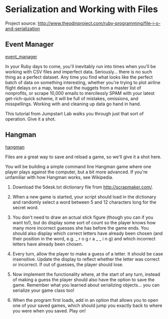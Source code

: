 # Serialization and Working with Files

Project source: http://www.theodinproject.com/ruby-programming/file-i-o-and-serialization

## Event Manager

[event_manager](https://github.com/craftykate/odin-project/tree/master/06_serialization_and_files/event_manager)

In your Ruby days to come, you'll inevitably run into times when you'll be working with CSV files and imperfect data. Seriously... there is no such thing as a perfect dataset. Any time you find what looks like the perfect batch of data on something interesting, whether you're trying to plot airline flight delays on a map, tease out the nuggets from a master list of nonprofits, or scrape 10,000 emails to mercilessly SPAM with your latest get-rich-quick scheme, it will be full of mistakes, omissions, and misspellings. Working with and cleaning up data go hand in hand.

This tutorial from Jumpstart Lab walks you through just that sort of operation. Give it a shot.

## Hangman

[hangman](https://github.com/craftykate/odin-project/tree/master/06_serialization_and_files/hangman)

Files are a great way to save and reload a game, so we'll give it a shot here.

You will be building a simple command line Hangman game where one player plays against the computer, but a bit more advanced. If you're unfamiliar with how Hangman works, see Wikipedia.

1. Download the 5desk.txt dictionary file from http://scrapmaker.com/.

2. When a new game is started, your script should load in the dictionary and randomly select a word between 5 and 12 characters long for the secret word.

3. You don't need to draw an actual stick figure (though you can if you want to!), but do display some sort of count so the player knows how many more incorrect guesses she has before the game ends. You should also display which correct letters have already been chosen (and their position in the word, e.g. _ r o g r a _ _ i n g) and which incorrect letters have already been chosen.

4. Every turn, allow the player to make a guess of a letter. It should be case insensitive. Update the display to reflect whether the letter was correct or incorrect. If out of guesses, the player should lose.

5. Now implement the functionality where, at the start of any turn, instead of making a guess the player should also have the option to save the game. Remember what you learned about serializing objects... you can serialize your game class too!

6. When the program first loads, add in an option that allows you to open one of your saved games, which should jump you exactly back to where you were when you saved. Play on!
